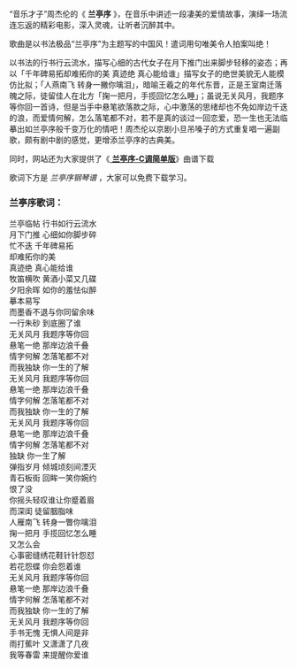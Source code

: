 

“音乐才子”周杰伦的《 **兰亭序** 》，在音乐中讲述一段凄美的爱情故事，演绎一场流连忘返的精彩电影，深入灵魂，让听者沉醉其中。

歌曲是以书法极品“兰亭序”为主题写的中国风！遣词用句唯美令人拍案叫绝！

以书法的行书行云流水，描写心细的古代女子在月下推门出来脚步轻移的姿态；再以「千年碑易拓却难拓你的美 真迹绝
真心能给谁」描写女子的绝世美貌无人能模仿比拟；「人燕南飞
转身一撇你噙泪」，暗喻王羲之的年代东晋，正是王室南迁落魄之际，徒留佳人在北方「掬一把月，手揽回忆怎么睡」；虽说无关风月，我题序等你回一首诗，但是当手中悬笔欲落款之际，心中激荡的思绪却也不免如岸边千迭的浪，而爱情何解，怎么落笔都不对，若不是真的谈过一回恋爱，恐一生也无法临摹出如兰亭序般千变万化的情吧！周杰伦以京剧小旦吊嗓子的方式重复唱一遍副歌，颇有剧中剧的感觉，更增添兰亭序的古典美。

同时，网站还为大家提供了《[ **兰亭序-C调简单版**](Music-12134-兰亭序-C调简单版.html "兰亭序-C调简单版")》曲谱下载

歌词下方是 _兰亭序钢琴谱_ ，大家可以免费下载学习。

### 兰亭序歌词：

兰亭临帖 行书如行云流水  
月下门推 心细如你脚步碎  
忙不迭 千年碑易拓  
却难拓你的美  
真迹绝 真心能给谁  
牧笛横吹 黄酒小菜又几碟  
夕阳余晖 如你的羞怯似醉  
摹本易写  
而墨香不退与你同留余味  
一行朱砂 到底圈了谁  
无关风月 我题序等你回  
悬笔一绝 那岸边浪千叠  
情字何解 怎落笔都不对  
而我独缺 你一生的了解  
无关风月 我题序等你回  
悬笔一绝 那岸边浪千叠  
情字何解 怎落笔都不对  
而我独缺 你一生的了解  
无关风月 我题序等你回  
悬笔一绝 那岸边浪千叠  
情字何解 怎落笔都不对  
独缺 你一生了解  
弹指岁月 倾城顷刻间湮灭  
青石板街 回眸一笑你婉约  
恨了没  
你摇头轻叹谁让你蹙着眉  
而深闺 徒留胭脂味  
人雁南飞 转身一瞥你噙泪  
掬一把月 手揽回忆怎么睡  
又怎么会  
心事密缝绣花鞋针针怨怼  
若花怨蝶 你会怨着谁  
无关风月 我题序等你回  
悬笔一绝 那岸边浪千叠  
情字何解 怎落笔都不对  
而我独缺 你一生的了解  
无关风月 我题序等你回  
手书无愧 无惧人间是非  
雨打蕉叶 又潇潇了几夜  
我等春雷 来提醒你爱谁


